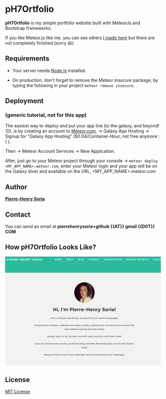 # pH7Ortfolio

**pH7Ortfolio** is my simple portfolio website built with MeteorJs and Bootstrap frameworks.

If you like Meteor.js like me, you can see others [I made here](https://github.com/AwesomeMobileApps) but there are not completely finished (sorry :smiley:).


## Requirements

- Your server needs [Node.js](http://nodejs.org/) installed.

- On production, don't forget to remove the Meteor *insecure* package, by typing the following in your project `meteor remove insecure`.


## Deployment
### (generic tutorial, not for this app)

The easiest way to deploy and put your app live (to the galaxy, and beyond! :D), is by creating an account to [Meteor.com](https://www.meteor.com/sign-up), -> Galaxy App Hosting -> Signup for "Galaxy App Hosting" ($0.04/Container-Hour, not free anymore :( ).

Then -> Meteor Account Services -> New Application.

After, just go to your Meteor project through your console -> `meteor deploy <MY_APP_NAME>.meteor.com`, enter your Meteor login and your app will be on the Galaxy (live) and available on the URL, <MY_APP_NAME>.meteor.com


## Author

**[Pierre-Henry Soria](https://github.com/pH-7/)**


## Contact

You can send an email at **pierrehenrysoria+github {{AT}} gmail {{D0T}} COM**


## How pH7Ortfolio Looks Like?

![Screenshot of the About page](ph7ortfolio-about-page.png)


## License

[MIT License](http://opensource.org/licenses/mit-license.php)
